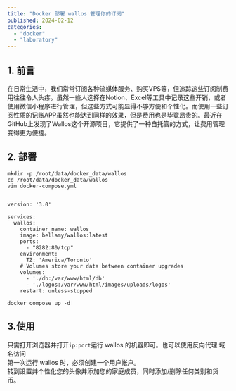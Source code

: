 ```yaml
---
title: "Docker 部署 wallos 管理你的订阅"
published: 2024-02-12
categories: 
  - "docker"
  - "laboratory"
---
```


## 1\. 前言

在日常生活中，我们常常订阅各种流媒体服务、购买VPS等，但追踪这些订阅制费用往往令人头疼。虽然一些人选择在Notion、Excel等工具中记录这些开销，或者使用微信小程序进行管理，但这些方式可能显得不够方便和个性化。而使用一些订阅性质的记账APP虽然也能达到同样的效果，但是费用也是毕竟昂贵的。最近在GitHub上发现了Wallos这个开源项目，它提供了一种自托管的方式，让费用管理变得更为便捷。

## 2\. 部署

```shell
mkdir -p /root/data/docker_data/wallos
cd /root/data/docker_data/wallos
vim docker-compose.yml
```

```shell

version: '3.0'

services:
  wallos:
    container_name: wallos
    image: bellamy/wallos:latest
    ports:
      - "8282:80/tcp"
    environment:
      TZ: 'America/Toronto'
    # Volumes store your data between container upgrades
    volumes:
      - './db:/var/www/html/db'
      - './logos:/var/www/html/images/uploads/logos'
    restart: unless-stopped
```

```shell
docker compose up -d
```

## 3.使用

只需打开浏览器并打开`ip:port`运行 wallos 的机器即可。也可以使用反向代理 域名访问  
第一次运行 wallos 时，必须创建一个用户帐户。  
转到设置并个性化您的头像并添加您的家庭成员，同时添加/删除任何类别和货币。

<picture>
    <source srcset="https://s3.catcat.blog/images/2024/02/image-11.avif" type="image/avif">
    <source srcset="https://s3.catcat.blog/images/2024/02/image-11.webp" type="image/webp">
    <img src="https://s3.catcat.blog/images/2024/02/image-11.jpg" alt="" loading="lazy">
</picture>

<picture>
    <source srcset="https://s3.catcat.blog/images/2024/02/image-12.avif" type="image/avif">
    <source srcset="https://s3.catcat.blog/images/2024/02/image-12.webp" type="image/webp">
    <img src="https://s3.catcat.blog/images/2024/02/image-12.jpg" alt="" loading="lazy">
</picture>

<picture>
    <source srcset="https://s3.catcat.blog/images/2024/02/image-13.avif" type="image/avif">
    <source srcset="https://s3.catcat.blog/images/2024/02/image-13.webp" type="image/webp">
    <img src="https://s3.catcat.blog/images/2024/02/image-13.jpg" alt="" loading="lazy">
</picture>
